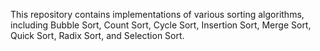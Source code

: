 This repository contains implementations of various sorting algorithms, including Bubble Sort, Count Sort, Cycle Sort, Insertion Sort, Merge Sort, Quick Sort, Radix Sort, and Selection Sort.
